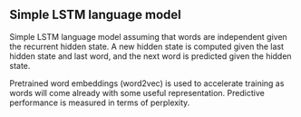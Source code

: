 ## Simple LSTM language model

Simple LSTM language model assuming that words are independent given the recurrent hidden state. A new hidden state is computed given the last hidden state and last word, and the next word is predicted given the hidden state.

Pretrained word embeddings (word2vec) is used to accelerate training as words will come already with some useful representation. Predictive performance is measured in terms of perplexity.